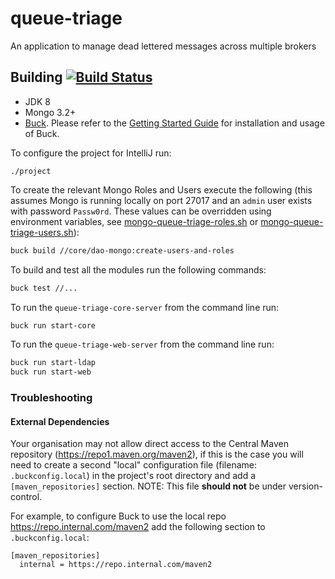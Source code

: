 # queue-triage

An application to manage dead lettered messages across multiple brokers

## Building [![Build Status](https://travis-ci.org/dwpdigitaltech/queue-triage.svg?branch=master)](https://travis-ci.org/dwpdigitaltech/queue-triage)
* JDK 8
* Mongo 3.2+
* [Buck](https://buckbuild.com/).  Please refer to the [Getting Started Guide]() for installation and usage of Buck.


To configure the project for IntelliJ run:

```
./project
```

To create the relevant Mongo Roles and Users execute the following (this assumes Mongo is running locally on port 27017 and an `admin` user exists with password `Passw0rd`.  These values can be overridden using environment variables, see [mongo-queue-triage-roles.sh](core/dao-mongo/src/main/resources/mongo-queue-triage-roles.sh) or [mongo-queue-triage-users.sh](core/dao-mongo/src/main/resources/mongo-queue-triage-users.sh)):
```bash
buck build //core/dao-mongo:create-users-and-roles
```

To build and test all the modules run the following commands:

```bash
buck test //...
```

To run the `queue-triage-core-server` from the command line run:

```bash
buck run start-core
```

To run the `queue-triage-web-server` from the command line run:

```bash
buck run start-ldap
buck run start-web
```

### Troubleshooting
#### External Dependencies
Your organisation may not allow direct access to the Central Maven repository (https://repo1.maven.org/maven2), if this is the case you will need to create a second "local" configuration file (filename: `.buckconfig.local`) in the project's root directory and add a `[maven_repositories]` section.  NOTE: This file **should not** be under version-control.

For example, to configure Buck to use the local repo <https://repo.internal.com/maven2> add the following section to `.buckconfig.local`:
```
[maven_repositories]
  internal = https://repo.internal.com/maven2
```